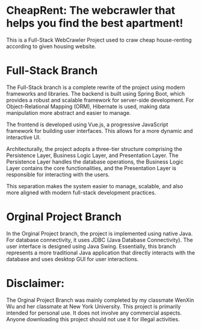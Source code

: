 # CheapRent: The webcrawler that helps you find the best apartment!
This is a Full-Stack WebCrawler Project used to craw cheap house-renting according to given housing website.

# Full-Stack Branch 
The Full-Stack branch is a complete rewrite of the project using modern frameworks and libraries. The backend is built using Spring Boot, which provides a robust and scalable framework for server-side development. For Object-Relational Mapping (ORM), Hibernate is used, making data manipulation more abstract and easier to manage.

The frontend is developed using Vue.js, a progressive JavaScript framework for building user interfaces. This allows for a more dynamic and interactive UI.

Architecturally, the project adopts a three-tier structure comprising the Persistence Layer, Business Logic Layer, and Presentation Layer. The Persistence Layer handles the database operations, the Business Logic Layer contains the core functionalities, and the Presentation Layer is responsible for interacting with the users.

This separation makes the system easier to manage, scalable, and also more aligned with modern full-stack development practices.

# Orginal Project Branch
In the Orginal Project branch, the project is implemented using native Java. For database connectivity, it uses JDBC (Java Database Connectivity). The user interface is designed using Java Swing. Essentially, this branch represents a more traditional Java application that directly interacts with the database and uses desktop GUI for user interactions.

# Disclaimer:
The Orginal Project Branch was mainly completed by my classmate WenXin Wu and her classmate at New York University.
This project is primarily intended for personal use. It does not involve any commercial aspects. Anyone downloading this project should not use it for illegal activities.

